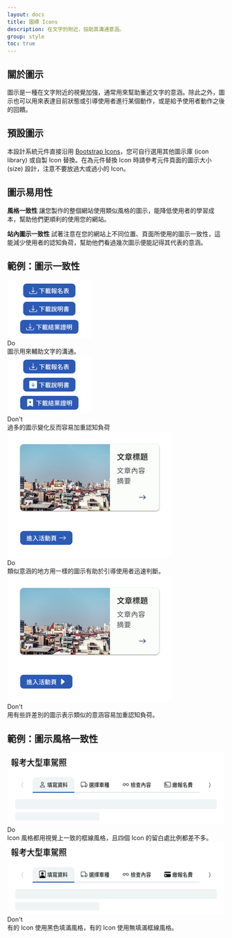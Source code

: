 ```yaml
---
layout: docs
title: 圖標 Icons
description: 在文字的附近，協助其溝通意涵。
group: style
toc: true
---
```


## 關於圖示
圖示是一種在文字附近的視覺加強，通常用來幫助重述文字的意涵。除此之外，圖示也可以用來表達目前狀態或引導使用者進行某個動作，或是給予使用者動作之後的回饋。

## 預設圖示
本設計系統元件直接沿用 [Bootstrap Icons](https://icons.getbootstrap.com)，您可自行選用其他圖示庫 (icon library) 或自製 Icon 替換。在為元件替換 Icon 時請參考元件頁面的圖示大小 (size) 設計，注意不要放過大或過小的 Icon。

## 圖示易用性
**風格一致性** 讓您製作的整個網站使用類似風格的圖示，能降低使用者的學習成本，幫助他們更順利的使用您的網站。

**站內圖示一致性** 試著注意在您的網站上不同位置、頁面所使用的圖示一致性，這能減少使用者的認知負荷，幫助他們看過幾次圖示便能記得其代表的意涵。

## 範例：圖示一致性

<div class="row d-flex justify-content-center">
  <div class="col-md-4 g-3">
    <div class="card elevated">
      <img
        src="/docs/5.1/assets/img/Icon_02.png"
        class="card-img-top"
        alt="..." style="aspect-ratio: 3/2;"
      />
      <div class="card-body">
        <div class="badge-group">
            <span class="badge bg-positive-flat"><i class="bi bi-check-lg"></i><span>Do</span></span>
        </div>
        <div class="card-text">圖示用來輔助文字的溝通。</div>
      </div>
    </div>
  </div>
  <div class="col-md-4 g-3">
    <div class="card elevated">
      <img
        src="/docs/5.1/assets/img/Icon_01.png"
        class="card-img-top"
        alt="..." style="aspect-ratio: 3/2"
      />
      <div class="card-body">
        <div class="badge-group">
            <span class="badge bg-negative-flat"><i class="bi bi-x-lg"></i><span>Don't</span></span>
        </div>
        <div class="card-text">過多的圖示變化反而容易加重認知負荷</div>
      </div>
    </div>
  </div>
</div>

<div class="row d-flex justify-content-center">
  <div class="col-md-4 g-3">
    <div class="card elevated">
      <img
        src="/docs/5.1/assets/img/Icon_04.png"
        class="card-img-top"
        alt="..." style="aspect-ratio: 4/3;"
      />
      <div class="card-body">
        <div class="badge-group">
            <span class="badge bg-positive-flat"><i class="bi bi-check-lg"></i><span>Do</span></span>
        </div>
        <div class="card-text">類似意涵的地方用一樣的圖示有助於引導使用者迅速判斷。</div>
      </div>
    </div>
  </div>
    <div class="col-md-4 g-3">
    <div class="card elevated">
      <img
        src="/docs/5.1/assets/img/Icon_03.png"
        class="card-img-top"
        alt="..." style="aspect-ratio: 4/3"
      />
      <div class="card-body">
        <div class="badge-group">
            <span class="badge bg-negative-flat"><i class="bi bi-x-lg"></i><span>Don't</span></span>
        </div>
        <div class="card-text">用有些許差別的圖示表示類似的意涵容易加重認知負荷。</div>
      </div>
    </div>
  </div>
</div>

## 範例：圖示風格一致性

<div class="row d-flex justify-content-center">
  <div class="col-md-6 g-3">
    <div class="card elevated">
      <img
        src="/docs/5.1/assets/img/Icon_05.png"
        class="card-img-top"
        alt="..." style="aspect-ratio: 3/1;"
      />
      <div class="card-body">
        <div class="badge-group">
            <span class="badge bg-positive-flat"><i class="bi bi-check-lg"></i><span>Do</span></span>
        </div>
        <div class="card-text">Icon 風格都用視覺上一致的框線風格，且四個 Icon 的留白處比例都差不多。</div>
      </div>
    </div>
  </div>
  <div class="col-md-6 g-3">
    <div class="card elevated">
      <img
        src="/docs/5.1/assets/img/Icon_06.png"
        class="card-img-top"
        alt="..." style="aspect-ratio: 3/1"
      />
      <div class="card-body">
        <div class="badge-group">
            <span class="badge bg-negative-flat"><i class="bi bi-x-lg"></i><span>Don't</span></span>
        </div>
        <div class="card-text">有的 Icon 使用黑色填滿風格，有的 Icon 使用無填滿框線風格。</div>
      </div>
    </div>
  </div>
</div>